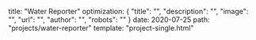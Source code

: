 title: "Water Reporter"
optimization: {
    "title": "",
    "description": "",
    "image": "",
    "url": "",
    "author": "",
    "robots": ""
}
date: 2020-07-25
path: "projects/water-reporter"
template: "project-single.html"